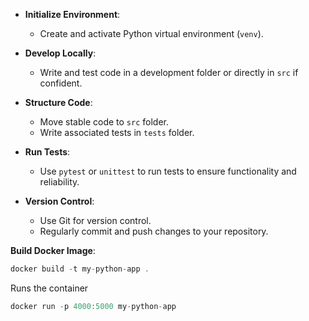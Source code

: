- **Initialize Environment**:
    
    - Create and activate Python virtual environment (`venv`).
- **Develop Locally**:
    
    - Write and test code in a development folder or directly in `src` if confident.
- **Structure Code**:
    
    - Move stable code to `src` folder.
    - Write associated tests in `tests` folder.
- **Run Tests**:
    
    - Use `pytest` or `unittest` to run tests to ensure functionality and reliability.
- **Version Control**:
    
    - Use Git for version control.
    - Regularly commit and push changes to your repository.


**Build Docker Image**:

```C
docker build -t my-python-app .
```

Runs the container
```C
docker run -p 4000:5000 my-python-app
```

